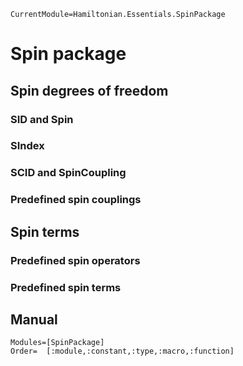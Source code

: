 ```@meta
CurrentModule=Hamiltonian.Essentials.SpinPackage
```

# Spin package

## Spin degrees of freedom

### SID and Spin

### SIndex

### SCID and SpinCoupling

### Predefined spin couplings

## Spin terms

### Predefined spin operators

### Predefined spin terms

## Manual

```@autodocs
Modules=[SpinPackage]
Order=  [:module,:constant,:type,:macro,:function]
```

